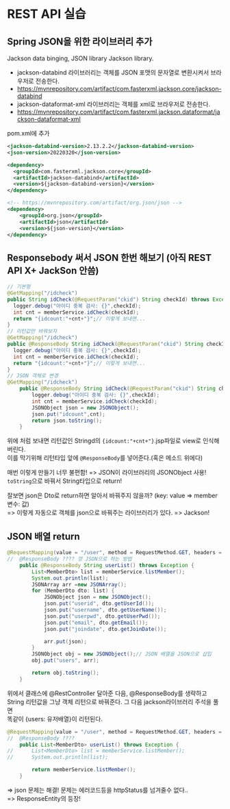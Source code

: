 # REST API 실습

## Spring JSON을 위한 라이브러리 추가

Jackson data binging, JSON library
Jackson library.

- jackson-databind 라이브러리는 객체를 JSON 포맷의 문자열로 변환시켜서 브라우저로 전송한다.
- https://mvnrepository.com/artifact/com.fasterxml.jackson.core/jackson-databind
- jackson-dataformat-xml 라이브러리는 객체를 xml로 브라우저로 전송한다.
- https://mvnrepository.com/artifact/com.fasterxml.jackson.dataformat/jackson-dataformat-xml

pom.xml에 추가

```xml
<jackson-databind-version>2.13.2.2</jackson-databind-version>
<json-version>20220320</json-version>

<dependency>
  <groupId>com.fasterxml.jackson.core</groupId>
  <artifactId>jackson-databind</artifactId>
  <version>${jackson-databind-version}</version>
</dependency>

<!-- https://mvnrepository.com/artifact/org.json/json -->
<dependency>
    <groupId>org.json</groupId>
    <artifactId>json</artifactId>
    <version>${json-version}</version>
</dependency>
```

## Responsebody 써서 JSON 한번 해보기 (아직 REST API X+ JackSon 안씀)

```java
// 기본형
@GetMapping("/idcheck")
public String idCheck(@RequestParam("ckid") String checkId) throws Exception {
  logger.debug("아이디 중복 검사: {}",checkId);
  int cnt = memberService.idCheck(checkId);
  return "{idcount:"+cnt+"}";// 이렇게 보내면...
}
// 리턴값만 바꿔보자
@GetMapping("/idcheck")
public @ResponseBody String idCheck(@RequestParam("ckid") String checkId) throws Exception {
  logger.debug("아이디 중복 검사: {}",checkId);
  int cnt = memberService.idCheck(checkId);
  return "{idcount:"+cnt+"}";// 이렇게 보내면...
}
// JSON 객체로 변경
@GetMapping("/idcheck")
	public @ResponseBody String idCheck(@RequestParam("ckid") String checkId) throws Exception {
		logger.debug("아이디 중복 검사: {}",checkId);
		int cnt = memberService.idCheck(checkId);
		JSONObject json = new JSONObject();
		json.put("idcount",cnt);
		return json.toString();
	}

```

위에 처럼 보내면 리턴값인 Stringd의 `{idcount:"+cnt+"}`.jsp파일로 view로 인식해버린다.  
이를 막기위해 리턴타입 앞에 `@ResponseBody`를 넣어준다.(혹은 메소드 위에다)

매번 이렇게 만들기 너무 불편함! => JSON이 라이브러리의 JSONObject 사용!  
`toString`으로 바꿔서 String타입으로 return!

잘보면 json은 Dto로 return하면 알아서 바꿔주지 않을까? (key: value => member변수: 값)  
=> 이렇게 자동으로 객체를 json으로 바꿔주는 라이브러리가 있다. => Jackson!

## JSON 배열 return

```java
@RequestMapping(value = "/user", method = RequestMethod.GET, headers = { "Content-type=application/json" })
//	@ResponseBody ???? 깡 JSON으로 하는 방법
	public @ResponseBody String userList() throws Exception {
		List<MemberDto> list = memberService.listMember();
		System.out.println(list);
		JSONArray arr =new JSONArray();
		for (MemberDto dto: list) {
			JSONObject json = new JSONObject();
			json.put("userid", dto.getUserId());
			json.put("username", dto.getUserName());
			json.put("userpwd", dto.getUserPwd());
			json.put("email", dto.getEmail());
			json.put("joindate", dto.getJoinDate());

			arr.put(json);
		}
		JSONObject obj = new JSONObject();// JSON 배열을 JSON으로 삽입
		obj.put("users", arr);

		return obj.toString();
	}
```

위에서 클래스에 @RestController 달아준 다음, @ResponseBody를 생략하고  
String 리턴값을 그냥 객체 리턴으로 바꿔준다. 그 다음 jackson라이브러리 주석을 풀면  
똑같이 {users: 유저배열}이 리턴된다.

```java
@RequestMapping(value = "/user", method = RequestMethod.GET, headers = { "Content-type=application/json" })
//	@ResponseBody ????
	public List<MemberDto> userList() throws Exception {
//		List<MemberDto> list = memberService.listMember();
//		System.out.println(list);

		return memberService.listMember();
	}
```

=> json 문제는 해결! 문제는 에러코드등을 httpStatus를 넘겨줄수 없다..  
=> ResponseEntity의 등장!

